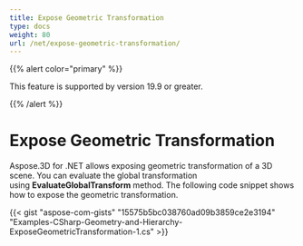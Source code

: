 ```yaml
---
title: Expose Geometric Transformation
type: docs
weight: 80
url: /net/expose-geometric-transformation/
---
```


{{% alert color="primary" %}} 

This feature is supported by version 19.9 or greater.

{{% /alert %}} 
# **Expose Geometric Transformation**
Aspose.3D for .NET allows exposing geometric transformation of a 3D scene. You can evaluate the global transformation using **EvaluateGlobalTransform** method. The following code snippet shows how to expose the geometric transformation.

{{< gist "aspose-com-gists" "15575b5bc038760ad09b3859ce2e3194" "Examples-CSharp-Geometry-and-Hierarchy-ExposeGeometricTransformation-1.cs" >}}
